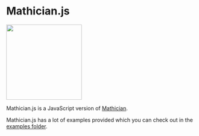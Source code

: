 # Mathician.js
<img height="200" width="200" src="https://media.discordapp.net/attachments/1006947177077166191/1013150064564252723/mathicianjs.png"/>


Mathician.js is a JavaScript version of [Mathician](https://github.com/ArjunSharda/Mathician).

Mathician.js has a lot of examples provided which you can check out in the [examples folder](https://github.com/ArjunSharda/Mathician.js/tree/main/examples).
